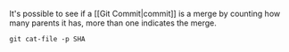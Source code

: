It's possible to see if a [[Git Commit|commit]] is a merge by counting how many parents it has, more than one indicates the merge.

`git cat-file -p SHA`
